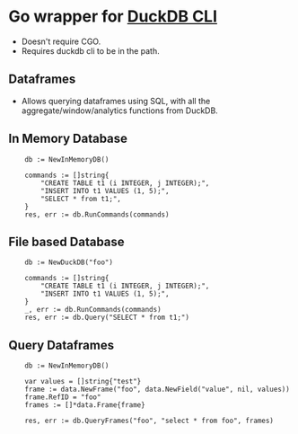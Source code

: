 # Go wrapper for [DuckDB CLI](https://duckdb.org/docs/api/cli/overview)
* Doesn't require CGO.
* Requires duckdb cli to be in the path.

## Dataframes
* Allows querying dataframes using SQL, with all the aggregate/window/analytics functions from DuckDB.

## In Memory Database
```
	db := NewInMemoryDB()

	commands := []string{
		"CREATE TABLE t1 (i INTEGER, j INTEGER);",
		"INSERT INTO t1 VALUES (1, 5);",
		"SELECT * from t1;",
	}
	res, err := db.RunCommands(commands)
```
## File based Database
```
	db := NewDuckDB("foo")

	commands := []string{
		"CREATE TABLE t1 (i INTEGER, j INTEGER);",
		"INSERT INTO t1 VALUES (1, 5);",
	}
	_, err := db.RunCommands(commands)
	res, err := db.Query("SELECT * from t1;")
```
## Query Dataframes
```
	db := NewInMemoryDB()

	var values = []string{"test"}
	frame := data.NewFrame("foo", data.NewField("value", nil, values))
	frame.RefID = "foo"
	frames := []*data.Frame{frame}

	res, err := db.QueryFrames("foo", "select * from foo", frames)
```
